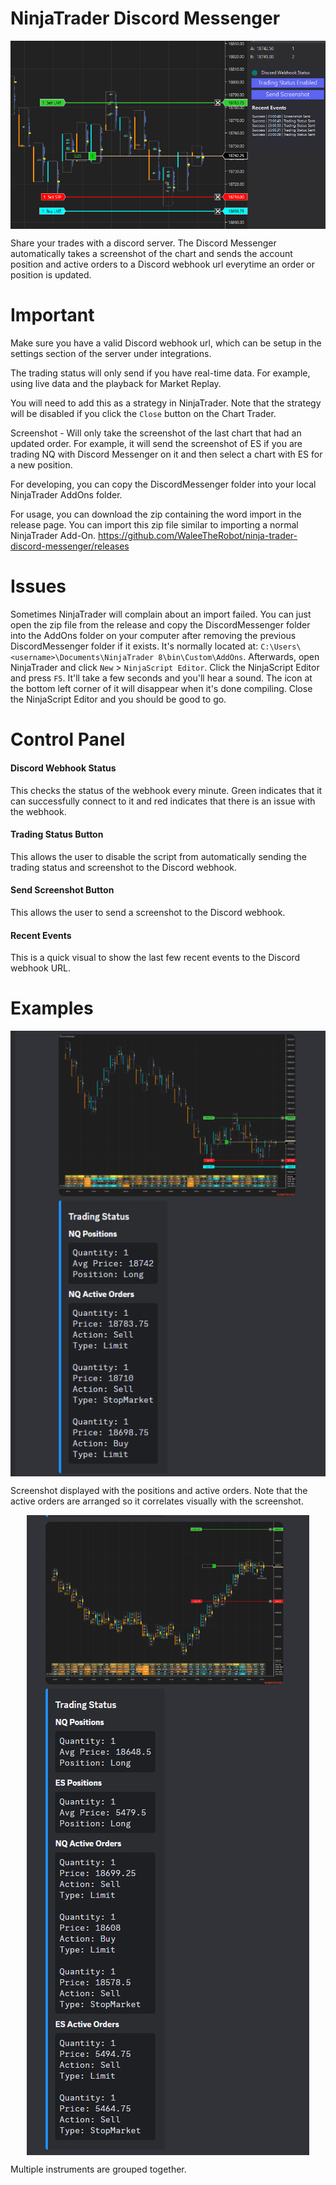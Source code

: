 # NinjaTrader Discord Messenger

<img src="./images/screenshot.png" alt="Screenshot" style="display: block; margin: 0 auto">

Share your trades with a discord server. The Discord Messenger automatically takes a screenshot of the chart and sends the account position and active orders to a Discord webhook url everytime an order or position is updated.

# Important

Make sure you have a valid Discord webhook url, which can be setup in the settings section of the server under integrations.

The trading status will only send if you have real-time data. For example, using live data and the playback for Market Replay.

You will need to add this as a strategy in NinjaTrader. Note that the strategy will be disabled if you click the `Close` button on the Chart Trader.

Screenshot - Will only take the screenshot of the last chart that had an updated order. For example, it will send the screenshot of ES if you are trading NQ with Discord Messenger on it and then select a chart with ES for a new position.

For developing, you can copy the DiscordMessenger folder into your local NinjaTrader AddOns folder.

For usage, you can download the zip containing the word import in the release page. You can import this zip file similar to importing a normal NinjaTrader Add-On. https://github.com/WaleeTheRobot/ninja-trader-discord-messenger/releases

# Issues

Sometimes NinjaTrader will complain about an import failed. You can just open the zip file from the release and copy the DiscordMessenger folder into the AddOns folder on your computer after removing the previous DiscordMessenger folder if it exists. It's normally located at: `C:\Users\<username>\Documents\NinjaTrader 8\bin\Custom\AddOns`. Afterwards, open NinjaTrader and click `New` > `NinjaScript Editor`. Click the NinjaScript Editor and press `F5`. It'll take a few seconds and you'll hear a sound. The icon at the bottom left corner of it will disappear when it's done compiling. Close the NinjaScript Editor and you should be good to go.

# Control Panel

#### Discord Webhook Status

This checks the status of the webhook every minute. Green indicates that it can successfully connect to it and red indicates that there is an issue with the webhook.

#### Trading Status Button

This allows the user to disable the script from automatically sending the trading status and screenshot to the Discord webhook.

#### Send Screenshot Button

This allows the user to send a screenshot to the Discord webhook.

#### Recent Events

This is a quick visual to show the last few recent events to the Discord webhook URL.

# Examples

<img src="./images/message.png" alt="Message" style="display: block; margin: 0 auto">

Screenshot displayed with the positions and active orders. Note that the active orders are arranged so it correlates visually with the screenshot.

<img src="./images/multiple-instruments.png" alt="Multiple Instruments" style="display: block; margin: 0 auto">

Multiple instruments are grouped together.
